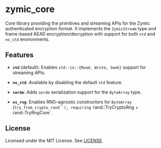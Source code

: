# zymic_core

Core library providing the primitives and streaming APIs for the Zymic
authenticated encryption format. It implements the `ZymicStream` type
and frame-based AEAD encryption/decryption with support for both `std`
and `no_std` environments.

## Features

- **`std`** (default): Enables `std::io::{Read, Write, Seek}` support
  for streaming APIs.

- **`no_std`**: Available by disabling the default `std` feature.

- **`serde`**: Adds `serde` serialization support for the `ByteArray`
  type.

- **`os_rng`**: Enables RNG-agnostic constructors for `ByteArray`
  (`try_from_crypto_rand``), requiring `rand::TryCryptoRng +
  rand::TryRngCore`.

## License

Licensed under the MIT License. See
[LICENSE](https://opensource.org/license/MIT).
